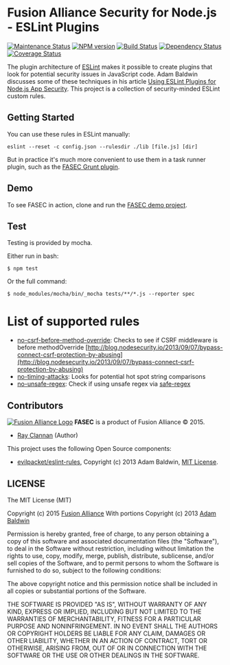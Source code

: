 # Fusion Alliance Security for Node.js - ESLint Plugins

[![Maintenance Status][status-image]][status-url] [![NPM version][npm-image]][npm-url] [![Build Status][travis-image]][travis-url] [![Dependency Status][deps-image]][deps-url] [![Coverage Status][coverage-image]][coverage-url]

The plugin architecture of [ESLint](http://eslint.org/) makes it possible to
create plugins that look for potential security issues in JavaScript code. Adam
Baldwin discusses some of these techniques in his article [Using ESLint Plugins
for Node.js App Security](https://www.safaribooksonline.com/blog/2014/03/28/using-eslint-plugins-node-js-app-security/).
This project is a collection of security-minded ESLint custom rules.

## Getting Started

You can use these rules in ESLint manually:

```shell
eslint --reset -c config.json --rulesdir ./lib [file.js] [dir]
```

But in practice it's much more convenient to use them in a task runner plugin,
such as the [FASEC Grunt plugin](https://github.com/fusionalliance/grunt-fasec).


## Demo

To see FASEC in action, clone and run the [FASEC demo project](https://github.com/fusionalliance/fasec-demo).


## Test

Testing is provided by mocha.

Either run in bash:

```shell
$ npm test
```

Or the full command:

```shell
$ node_modules/mocha/bin/_mocha tests/**/*.js --reporter spec
```

# List of supported rules

* [no-csrf-before-method-override](docs/rules/no-csrf-before-method-override): Checks to see if CSRF middleware is before methodOverride [http://blog.nodesecurity.io/2013/09/07/bypass-connect-csrf-protection-by-abusing](http://blog.nodesecurity.io/2013/09/07/bypass-connect-csrf-protection-by-abusing)
* [no-timing-attacks](docs/rules/no-timing-attacks): Looks for potential hot spot string comparisons
* [no-unsafe-regex](docs/rules/no-unsafe-regex): Check if using unsafe regex via [safe-regex](https://github.com/substack/safe-regex)

## Contributors

[![Fusion Alliance Logo](https://avatars0.githubusercontent.com/u/1154219?v=3&u=e1451e6a65343331369d53a2b6e0c7046c2cc810&s=60)](https://github.com/FusionAlliance)
**FASEC** is a product of Fusion Alliance &copy; 2015.

+ [Ray Clannan](https://github.com/rclanan) (Author)

This project uses the following Open Source components:

+ [evilpacket/eslint-rules](https://github.com/evilpacket/eslint-rules/), Copyright (c) 2013 Adam Baldwin, [MIT License](https://github.com/evilpacket/eslint-rules/blob/master/LICENSE).


## LICENSE

The MIT License (MIT)

Copyright (c) 2015 [Fusion Alliance](https://www.fusionalliance.com/?utm_source=GitHub&utm_medium=Website&utm_campaign=OpenSource)
With portions Copyright (c) 2013 [Adam Baldwin](https://github.com/evilpacket/)

Permission is hereby granted, free of charge, to any person obtaining a copy
of this software and associated documentation files (the "Software"), to deal
in the Software without restriction, including without limitation the rights
to use, copy, modify, merge, publish, distribute, sublicense, and/or sell
copies of the Software, and to permit persons to whom the Software is
furnished to do so, subject to the following conditions:

The above copyright notice and this permission notice shall be included in all
copies or substantial portions of the Software.

THE SOFTWARE IS PROVIDED "AS IS", WITHOUT WARRANTY OF ANY KIND, EXPRESS OR
IMPLIED, INCLUDING BUT NOT LIMITED TO THE WARRANTIES OF MERCHANTABILITY,
FITNESS FOR A PARTICULAR PURPOSE AND NONINFRINGEMENT. IN NO EVENT SHALL THE
AUTHORS OR COPYRIGHT HOLDERS BE LIABLE FOR ANY CLAIM, DAMAGES OR OTHER
LIABILITY, WHETHER IN AN ACTION OF CONTRACT, TORT OR OTHERWISE, ARISING FROM,
OUT OF OR IN CONNECTION WITH THE SOFTWARE OR THE USE OR OTHER DEALINGS IN THE
SOFTWARE.

[npm-url]: https://npmjs.org/package/eslint-plugin-fasec
[npm-image]: http://img.shields.io/npm/v/eslint-plugin-fasec.svg?style=flat-square

[travis-url]: https://travis-ci.org/fusionalliance/eslint-plugin-fasec
[travis-image]: http://img.shields.io/travis/fusionalliance/eslint-plugin-fasec/master.svg?style=flat-square

[deps-url]: https://david-dm.org/fusionalliance/eslint-plugin-fasec
[deps-image]: https://img.shields.io/david/dev/fusionalliance/eslint-plugin-fasec.svg?style=flat-square

[coverage-url]: https://coveralls.io/github/fusionalliance/eslint-plugin-fasec?branch=master
[coverage-image]: http://img.shields.io/coveralls/fusionalliance/eslint-plugin-fasec/master.svg?style=flat-square

[status-url]: https://github.com/fusionalliance/eslint-plugin-fasec/pulse
[status-image]: http://img.shields.io/badge/status-maintained-brightgreen.svg?style=flat-square
